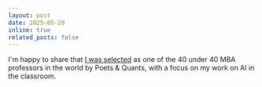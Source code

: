 ```yaml
---
layout: post
date: 2025-05-20
inline: true
related_posts: false
---
```


I'm happy to share that [I was selected](https://poetsandquants.com/2025/05/21/2025-best-40-under-40-mba-professors-sebastien-martin-kellogg-school-of-management-northwestern-university/?pq-category=2025&pq-category-2=40-under-40) as one of the 40 under 40 MBA professors in the world by Poets & Quants, with a focus on my work on AI in the classroom.